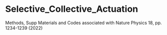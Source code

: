 # Selective_Collective_Actuation
Methods, Supp Materials and Codes associated with Nature Physics 18, pp. 1234-1239 (2022)
